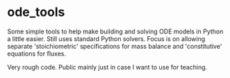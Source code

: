 # ode_tools
Some simple tools to help make building and solving ODE models in Python a little easier. Still uses standard Python solvers. 
Focus is on allowing separate 'stoichiometric' specifications for mass balance and 'constitutive' equations for fluxes. 

Very rough code. Public mainly just in case I want to use for teaching.

